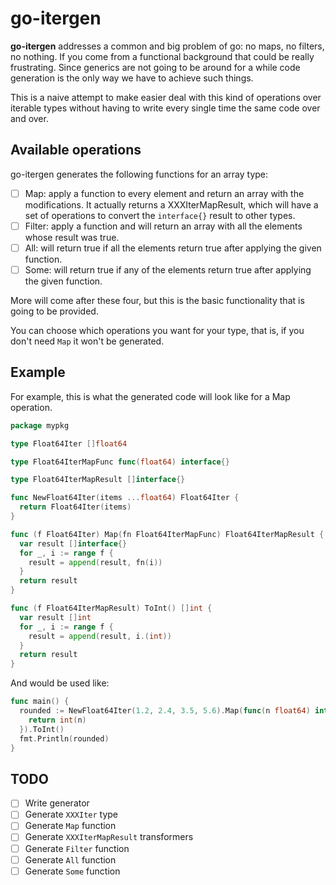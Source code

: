 # go-itergen

**go-itergen** addresses a common and big problem of go: no maps, no filters, no nothing. If you come from a functional background that could be really frustrating. Since generics are not going to be around for a while code generation is the only way we have to achieve such things.

This is a naive attempt to make easier deal with this kind of operations over iterable types without having to write every single time the same code over and over.

## Available operations

go-itergen generates the following functions for an array type:
* [ ] Map: apply a function to every element and return an array with the modifications. It actually returns a XXXIterMapResult, which will have a set of operations to convert the `interface{}` result to other types.
* [ ] Filter: apply a function and will return an array with all the elements whose result was true.
* [ ] All: will return true if all the elements return true after applying the given function.
* [ ] Some: will return true if any of the elements return true after applying the given function.

More will come after these four, but this is the basic functionality that is going to be provided.

You can choose which operations you want for your type, that is, if you don't need `Map` it won't be generated.

## Example

For example, this is what the generated code will look like for a Map operation.

```go
package mypkg

type Float64Iter []float64

type Float64IterMapFunc func(float64) interface{}

type Float64IterMapResult []interface{}

func NewFloat64Iter(items ...float64) Float64Iter {
  return Float64Iter(items)
}

func (f Float64Iter) Map(fn Float64IterMapFunc) Float64IterMapResult {
  var result []interface{}
  for _, i := range f {
    result = append(result, fn(i))
  }
  return result
}

func (f Float64IterMapResult) ToInt() []int {
  var result []int
  for _, i := range f {
    result = append(result, i.(int))
  }
  return result
}
```

And would be used like:

```go
func main() {
  rounded := NewFloat64Iter(1.2, 2.4, 3.5, 5.6).Map(func(n float64) interface{} {
    return int(n)
  }).ToInt()
  fmt.Println(rounded)
}
```

## TODO

* [ ] Write generator
* [ ] Generate `XXXIter` type
* [ ] Generate `Map` function
* [ ] Generate `XXXIterMapResult` transformers
* [ ] Generate `Filter` function
* [ ] Generate `All` function
* [ ] Generate `Some` function
